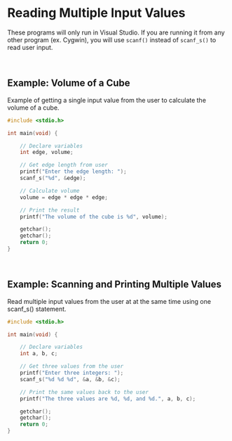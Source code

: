 # Reading Multiple Input Values

These programs will only run in Visual Studio. If you are running it from any other program (ex. Cygwin), you will use `scanf()` instead of `scanf_s()` to read user input.

<br>

## Example: Volume of a Cube
 
Example of getting a single input value from the user to calculate the volume of a cube.

```c
#include <stdio.h>

int main(void) {

    // Declare variables
    int edge, volume;

    // Get edge length from user
    printf("Enter the edge length: ");
    scanf_s("%d", &edge);

    // Calculate volume
    volume = edge * edge * edge;

    // Print the result
    printf("The volume of the cube is %d", volume);

    getchar();
    getchar();
    return 0;
}
```

<br>

## Example: Scanning and Printing Multiple Values
 
Read multiple input values from the user at at the same time using one scanf_s() statement.

```c
#include <stdio.h>

int main(void) {

    // Declare variables
    int a, b, c;

    // Get three values from the user
    printf("Enter three integers: ");
    scanf_s("%d %d %d", &a, &b, &c);

    // Print the same values back to the user
    printf("The three values are %d, %d, and %d.", a, b, c);

    getchar();
    getchar();
    return 0;
}
```
